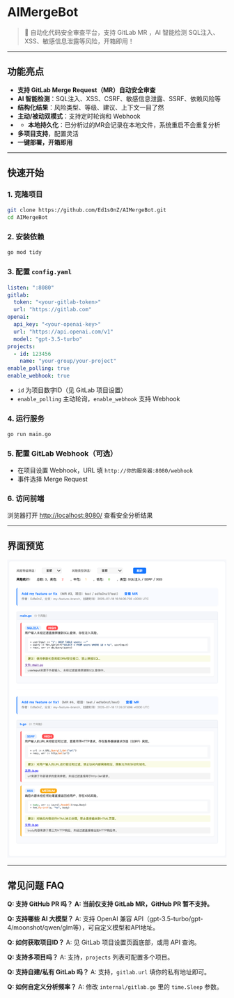 # AIMergeBot

> 🚀 自动化代码安全审查平台，支持 GitLab MR ，AI 智能检测 SQL注入、XSS、敏感信息泄露等风险，开箱即用！

---

## 功能亮点
- **支持 GitLab Merge Request（MR）自动安全审查**
- **AI 智能检测**：SQL注入、XSS、CSRF、敏感信息泄露、SSRF、依赖风险等
- **结构化结果**：风险类型、等级、建议、上下文一目了然
- **主动/被动双模式**：支持定时轮询和 Webhook
- - **本地持久化**：已分析过的MR会记录在本地文件，系统重启不会重复分析
- **多项目支持**，配置灵活
- **一键部署，开箱即用**

---

## 快速开始

### 1. 克隆项目
```bash
git clone https://github.com/Ed1s0nZ/AIMergeBot.git
cd AIMergeBot
```

### 2. 安装依赖
```bash
go mod tidy
```

### 3. 配置 `config.yaml`
```yaml
listen: ":8080"
gitlab:
  token: "<your-gitlab-token>"
  url: "https://gitlab.com"
openai:
  api_key: "<your-openai-key>"
  url: "https://api.openai.com/v1"
  model: "gpt-3.5-turbo"
projects:
  - id: 123456
    name: "your-group/your-project"
enable_polling: true
enable_webhook: true
```
- `id` 为项目数字ID（见 GitLab 项目设置）
- `enable_polling` 主动轮询，`enable_webhook` 支持 Webhook

### 4. 运行服务
```bash
go run main.go
```

### 5. 配置 GitLab Webhook（可选）
- 在项目设置 Webhook，URL 填 `http://你的服务器:8080/webhook`
- 事件选择 Merge Request

### 6. 访问前端
浏览器打开 [http://localhost:8080/](http://localhost:8080/) 查看安全分析结果

---

## 界面预览
![界面预览](./image/screenshot.png)

---

## 常见问题 FAQ

**Q: 支持 GitHub PR 吗？**
**A: 当前仅支持 GitLab MR，GitHub PR 暂不支持。**

**Q: 支持哪些 AI 大模型？**
A: 支持 OpenAI 兼容 API（gpt-3.5-turbo/gpt-4/moonshot/qwen/glm等），可自定义模型和API地址。

**Q: 如何获取项目ID？**
A: 见 GitLab 项目设置页面底部，或用 API 查询。

**Q: 支持多项目吗？**
A: 支持，`projects` 列表可配置多个项目。

**Q: 支持自建/私有 GitLab 吗？**
A: 支持，`gitlab.url` 填你的私有地址即可。

**Q: 如何自定义分析频率？**
A: 修改 `internal/gitlab.go` 里的 `time.Sleep` 参数。

